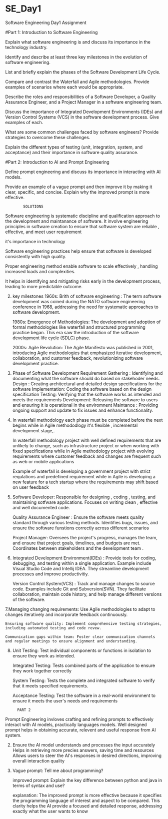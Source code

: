 # SE_Day1
Software Engineering Day1 Assignment

#Part 1: Introduction to Software Engineering

Explain what software engineering is and discuss its importance in the technology industry.


Identify and describe at least three key milestones in the evolution of software engineering.


List and briefly explain the phases of the Software Development Life Cycle.


Compare and contrast the Waterfall and Agile methodologies. Provide examples of scenarios where each would be appropriate.


Describe the roles and responsibilities of a Software Developer, a Quality Assurance Engineer, and a Project Manager in a software engineering team.


Discuss the importance of Integrated Development Environments (IDEs) and Version Control Systems (VCS) in the software development process. Give examples of each.


What are some common challenges faced by software engineers? Provide strategies to overcome these challenges.


Explain the different types of testing (unit, integration, system, and acceptance) and their importance in software quality assurance.


#Part 2: Introduction to AI and Prompt Engineering


Define prompt engineering and discuss its importance in interacting with AI models.


Provide an example of a vague prompt and then improve it by making it clear, specific, and concise. Explain why the improved prompt is more effective.



            SOLUTIONS
 Software engineering is systematic discipline and qualification approach to the development and maintanance of software. It involve engineering principles in software creation to ensure that software system are reliable , effective, and meet user requirement      

 it's importance in technology

Software engineering practices help ensure that software is developed consistently with high quality.

Proper engineering method enable software to scale effectively , handling increased loads and complexities.

It helps in identifying and mitigating risks early in the development process, leading to more predictable outcome.

2. key milestones
   1960s: Brith of software engineering : The term software development was coined during the NATO software engineering conference in 1968, addressing the need for systematic approaches to software development.

   1980s: Emergence of Methodologies: The development and adoption of formal methodologies like waterfall and structured programming practice began. This era saw the introduction of the software development life cycle (SDLC) phase.

   2000s: Agile Revolution: The Agile Manifesto was published in 2001, introducing Agile methodologies that emphasized iterative development, collaboration, and customer feedback, revolutionizing software development practice. 
   
3. Phase of Software Development
   Requirement Gathering : Identifying and documenting what the software should do based on stakehoder needs.
   Design : Creating architectural and detailed design specifications for the software
   Implementation: Coding the software based on the design specification
   Testing: Verifying that the software works as intended and meets the requirements
   Development: Releasing the software to users and ensuring it is operational in the enviromnent
   Maintance : Providing ongoing support and update to fix issues and enhance functionality.
            
            
4. In waterfall methodology each phase must be completed before the next begins while in Agile methododlogy it's flexible , incremental development stage,.

   In waterfall methodology project with well defined requirements that are unlikely to change, such as infrastructure project or when working with fixed specifications while in Agile methodology project with evolving requirements where customer feedback and changes are frequent such as web or mobile applications

   Example of waterfall is developing a government project with strict requlations and predefined requirement while in Agile is developing a new feature for a tech startup where the requirements may shift based on user feedback

5. Software Developer: Responsible for designing , coding , testing, and maintaining sotfware applications. Focuses on writing clean , effective and well documented code.

   Quality Assurance Engineer : Ensure the software meets quality standard through various testing methods. Identifies bugs, issues, and ensure the software funstions correctly across different scenarios

   Project Manager: Oversees the project's progress, manages the team, and ensure that project goals, timelines, and budgets are met. Coordinates between stakeholders and the development team .

6. Integrated Development Environment(IDEs) : Provide tools for coding, debugging, and testing within a single application. Example include Visual Studio Code and Intellij IDEA. They streamline development processes and improve productivitiy.

   Version Control System(VCS) : Track and manage changes to source code. Examples include Git and Subversion(SVN). They facilitate collaboration, maintain code history, and help manage different versions of the software.

7.Managing changing requirements: Use Agile methodologies to adapt to changes iteratively and incorporate feedback continuously. 

    Ensuring software quality: Implement comprehensive testing strategies, including automated testing and code revew.

    Communication gaps within team: Foster clear communication channels and regular meetings to ensure alignment and understanding.

8. Unit Testing: Test individual components or functions in isolation to ensure they work as intended.
   
   Integrated Testing: Tests combined parts of the application to ensure they work together correctly

   System Testing: Tests the complete and integrated software to verify that it meets specified requirements.

   Acceptance Testing: Test the software in a real-world environment to ensure it meets the user's needs and requirements

         PART 2

Prompt Engineering invloves crafting and refining prompts to effectively interact with AI models, practically languages models. Well designed prompt helps in obtaining accurate, relevent and useful response from AI system.

2. Ensure the AI model understands and processes the input accurately
   Helps in retrieving more precies answers, saving time and resources
   Allows users to steer the AI's responses in desired directions, improving overall interaction quality

3. Vague prompt: Tell me about programming?

   improved prompt: Explain the key difference between python and java in terms of syntax and use?

   explanation: The improved prompt is more effective because it specifies the programming language of interest and aspect to be compared. This clarity helps the AI provide a focused and detailed response, addressing exactly what the user wants to know
   
   
   
